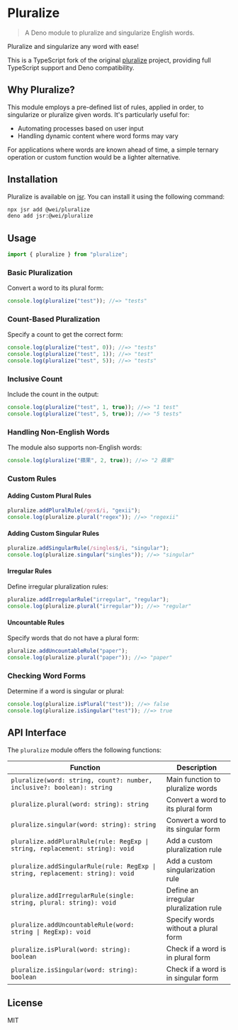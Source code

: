 # Pluralize

> A Deno module to pluralize and singularize English words.

Pluralize and singularize any word with ease!

This is a TypeScript fork of the original
[pluralize](https://github.com/plurals/pluralize) project, providing full
TypeScript support and Deno compatibility.

## Why Pluralize?

This module employs a pre-defined list of rules, applied in order, to
singularize or pluralize given words. It's particularly useful for:

- Automating processes based on user input
- Handling dynamic content where word forms may vary

For applications where words are known ahead of time, a simple ternary operation
or custom function would be a lighter alternative.

## Installation

Pluralize is available on [jsr](https://jsr.io/@wei/pluralize). You can install
it using the following command:

```bash
npx jsr add @wei/pluralize
deno add jsr:@wei/pluralize
```

## Usage

```typescript
import { pluralize } from "pluralize";
```

### Basic Pluralization

Convert a word to its plural form:

```typescript
console.log(pluralize("test")); //=> "tests"
```

### Count-Based Pluralization

Specify a count to get the correct form:

```typescript
console.log(pluralize("test", 0)); //=> "tests"
console.log(pluralize("test", 1)); //=> "test"
console.log(pluralize("test", 5)); //=> "tests"
```

### Inclusive Count

Include the count in the output:

```typescript
console.log(pluralize("test", 1, true)); //=> "1 test"
console.log(pluralize("test", 5, true)); //=> "5 tests"
```

### Handling Non-English Words

The module also supports non-English words:

```typescript
console.log(pluralize("蘋果", 2, true)); //=> "2 蘋果"
```

### Custom Rules

#### Adding Custom Plural Rules

```typescript
pluralize.addPluralRule(/gex$/i, "gexii");
console.log(pluralize.plural("regex")); //=> "regexii"
```

#### Adding Custom Singular Rules

```typescript
pluralize.addSingularRule(/singles$/i, "singular");
console.log(pluralize.singular("singles")); //=> "singular"
```

#### Irregular Rules

Define irregular pluralization rules:

```typescript
pluralize.addIrregularRule("irregular", "regular");
console.log(pluralize.plural("irregular")); //=> "regular"
```

#### Uncountable Rules

Specify words that do not have a plural form:

```typescript
pluralize.addUncountableRule("paper");
console.log(pluralize.plural("paper")); //=> "paper"
```

### Checking Word Forms

Determine if a word is singular or plural:

```typescript
console.log(pluralize.isPlural("test")); //=> false
console.log(pluralize.isSingular("test")); //=> true
```

## API Interface

The `pluralize` module offers the following functions:

| Function                                                                       | Description                            |
| ------------------------------------------------------------------------------ | -------------------------------------- |
| `pluralize(word: string, count?: number, inclusive?: boolean): string`         | Main function to pluralize words       |
| `pluralize.plural(word: string): string`                                       | Convert a word to its plural form      |
| `pluralize.singular(word: string): string`                                     | Convert a word to its singular form    |
| `pluralize.addPluralRule(rule: RegExp \| string, replacement: string): void`   | Add a custom pluralization rule        |
| `pluralize.addSingularRule(rule: RegExp \| string, replacement: string): void` | Add a custom singularization rule      |
| `pluralize.addIrregularRule(single: string, plural: string): void`             | Define an irregular pluralization rule |
| `pluralize.addUncountableRule(word: string \| RegExp): void`                   | Specify words without a plural form    |
| `pluralize.isPlural(word: string): boolean`                                    | Check if a word is in plural form      |
| `pluralize.isSingular(word: string): boolean`                                  | Check if a word is in singular form    |

## License

MIT
